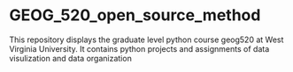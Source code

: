 # GEOG_520_open_source_method
This repository displays the graduate level python course geog520 at West Virginia University. It contains python projects and assignments of data visulization and data organization
